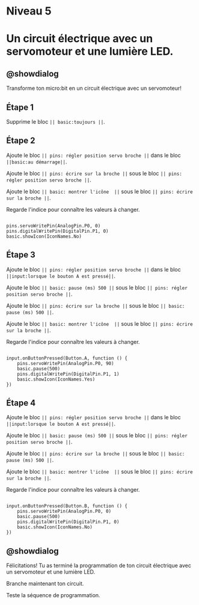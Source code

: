 # Niveau 5

# Un circuit électrique avec un servomoteur et une lumière LED. 

## @showdialog 

Transforme ton micro:bit en un circuit électrique avec un servomoteur! 

## Étape 1 

Supprime le bloc  ``|| basic:toujours ||``. 

## Étape 2 

 Ajoute le bloc ``|| pins: régler position servo broche ||`` dans le bloc ``||basic:au démarrage||``.

 Ajoute le bloc ``|| pins: écrire sur la broche ||`` sous le bloc ``|| pins: régler position servo broche ||``. 
 
 Ajoute le bloc ``|| basic: montrer l'icône  ||`` sous le bloc ``|| pins: écrire sur la broche ||``. 

Regarde l'indice pour connaître les valeurs à changer.

```blocks 

pins.servoWritePin(AnalogPin.P0, 0)
pins.digitalWritePin(DigitalPin.P1, 0)
basic.showIcon(IconNames.No)

```
## Étape 3 

 Ajoute le bloc ``|| pins: régler position servo broche ||`` dans le bloc ``||input:lorsque le bouton A est pressé||``.

Ajoute le bloc ``|| basic: pause (ms) 500 ||`` sous le bloc ``|| pins: régler position servo broche ||``.

 Ajoute le bloc ``|| pins: écrire sur la broche ||`` sous le bloc ``|| basic: pause (ms) 500 ||``. 
 
  Ajoute le bloc ``|| basic: montrer l'icône  ||`` sous le bloc ``|| pins: écrire sur la broche ||``. 

Regarde l'indice pour connaître les valeurs à changer.
 

```blocks 

input.onButtonPressed(Button.A, function () {
    pins.servoWritePin(AnalogPin.P0, 90)
    basic.pause(500)
    pins.digitalWritePin(DigitalPin.P1, 1)
    basic.showIcon(IconNames.Yes)
})

``` 

## Étape 4 
 
Ajoute le bloc ``|| pins: régler position servo broche ||`` dans le bloc ``||input:lorsque le bouton A est pressé||``.

Ajoute le bloc ``|| basic: pause (ms) 500 ||`` sous le bloc ``|| pins: régler position servo broche ||``.

Ajoute le bloc ``|| pins: écrire sur la broche ||`` sous le bloc ``|| basic: pause (ms) 500 ||``. 
 
Ajoute le bloc ``|| basic: montrer l'icône  ||`` sous le bloc ``|| pins: écrire sur la broche ||``.
 
 Regarde l'indice pour connaître les valeurs à changer.

```blocks 

input.onButtonPressed(Button.B, function () {
    pins.servoWritePin(AnalogPin.P0, 0)
    basic.pause(500)
    pins.digitalWritePin(DigitalPin.P1, 0)
    basic.showIcon(IconNames.No)
})

``` 

## @showdialog 

Félicitations! Tu as terminé la programmation de ton  circuit électrique avec un servomoteur et une lumière LED.

Branche maintenant ton circuit.

Teste la séquence de programmation.